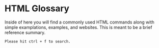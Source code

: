 # HTML Glossary

Inside of here you will find a commonly used HTML commands along with simple examplations, examples, and websites. This is meant to be a brief reference summary. 

```
Please hit ctrl + f to search.
```

